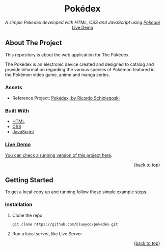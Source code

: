 <a name="readme-top"></a>

<br />
<div align="center">
  <h1 align="center">Pokédex</h1>

  <p align="center">
    <em>A simple Pokedex developed with HTML, CSS and JavaScript using <a href="https://pokeapi.co">Pokeapi</a></em>
   <a href="https:/dsdsdso/pokedex">Live Demo</a> 
  </p>
</div>

<!-- ABOUT THE PROJECT -->
## About The Project

This repository is about the web application for The Pokédex.

  The Pokédex is an electronic device created and designed to catalog and provide information regarding the various species of Pokémon featured in the Pokémon video game, anime and manga series.

### Assets

* Reference Project: <a href="https://www.figma.com/community/file/979132880663340794">Pokédex, by Ricardo Schiniegoski

### Built With

* HTML
* CSS
* JavaScript



<!-- LIVE DEMO -->
### Live Demo

You can check a running version of this project <a href="https://bdsfsgfgfthub.io/pokedex">here</a>.

<p align="right">(<a href="#readme-top">back to top</a>)</p>

<!-- GETTING STARTED -->
## Getting Started

To get a local copy up and running follow these simple example steps.

### Installation

1. Clone the repo
   ```sh
   git clone https://github.com/blueyco/pokedex.git
   ```
2. Run a local server, like Live Server


<p align="right">(<a href="#readme-top">back to top</a>)</p>


